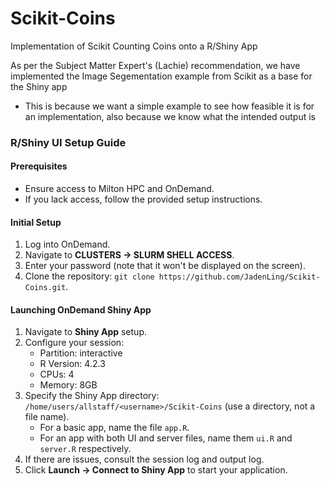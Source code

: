 # Scikit-Coins
Implementation of Scikit Counting Coins onto a R/Shiny App

As per the Subject Matter Expert's (Lachie) recommendation, we have implemented the Image Segementation example from Scikit as a base for the Shiny app
- This is because we want a simple example to see how feasible it is for an implementation, also because we know what the intended output is


### R/Shiny UI Setup Guide

#### Prerequisites
- Ensure access to Milton HPC and OnDemand.
- If you lack access, follow the provided setup instructions.
  
#### Initial Setup
1. Log into OnDemand.
2. Navigate to **CLUSTERS -> SLURM SHELL ACCESS**.
3. Enter your password (note that it won't be displayed on the screen).
4. Clone the repository: `git clone https://github.com/JadenLing/Scikit-Coins.git`.

#### Launching OnDemand Shiny App
1. Navigate to **Shiny App** setup.
2. Configure your session:
   - Partition: interactive
   - R Version: 4.2.3
   - CPUs: 4
   - Memory: 8GB
3. Specify the Shiny App directory: `/home/users/allstaff/<username>/Scikit-Coins` (use a directory, not a file name).
   - For a basic app, name the file `app.R`.
   - For an app with both UI and server files, name them `ui.R` and `server.R` respectively.
4. If there are issues, consult the session log and output log.
5. Click **Launch -> Connect to Shiny App** to start your application.
